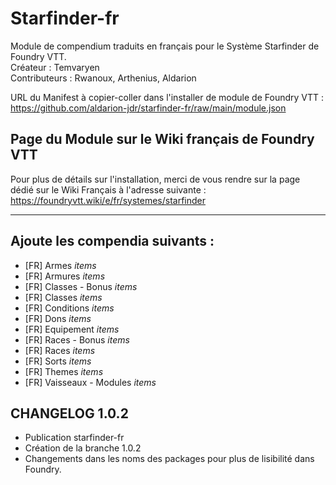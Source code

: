 # Starfinder-fr
Module de compendium traduits en français pour le Système Starfinder de Foundry VTT.  
Créateur : Temvaryen  
Contributeurs : Rwanoux, Arthenius, Aldarion  
  
URL du Manifest à copier-coller dans l'installer de module de Foundry VTT :  
https://github.com/aldarion-jdr/starfinder-fr/raw/main/module.json

## Page du Module sur le Wiki français de Foundry VTT
Pour plus de détails sur l'installation, merci de vous rendre sur la page dédié sur le Wiki Français à l'adresse suivante :
https://foundryvtt.wiki/e/fr/systemes/starfinder  
  
***
  
## Ajoute les compendia suivants :

* [FR] Armes *items*
* [FR] Armures *items*
* [FR] Classes - Bonus *items*
* [FR] Classes *items*
* [FR] Conditions *items*
* [FR] Dons *items*
* [FR] Equipement *items*
* [FR] Races - Bonus *items*
* [FR] Races *items*
* [FR] Sorts *items*
* [FR] Themes *items*
* [FR] Vaisseaux - Modules *items*

## CHANGELOG 1.0.2

* Publication starfinder-fr
* Création de la branche 1.0.2
* Changements dans les noms des packages pour plus de lisibilité dans Foundry.